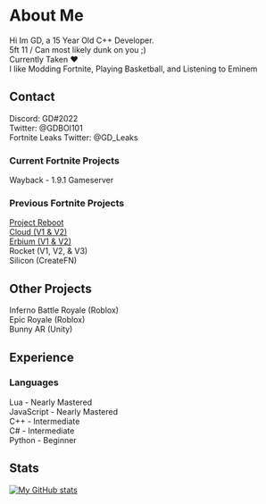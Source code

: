 # About Me
Hi Im GD, a 15 Year Old C++ Developer.
<br>
5ft 11 / Can most likely dunk on you ;)
<br>
Currently Taken ❤
<br>
I like Modding Fortnite, Playing Basketball, and Listening to Eminem
## Contact
Discord: GD#2022
<br>
Twitter: @GDBOI101
<br>
Fortnite Leaks Twitter: @GD_Leaks
### Current Fortnite Projects
Wayback - 1.9.1 Gameserver
### Previous Fortnite Projects
[Project Reboot](https://github.com/Milxnor/Universal-Walking-Simulator)
<br>
[Cloud (V1 & V2)](https://github.com/GDBOI101/Cloud-V2)
<br>
[Erbium (V1 & V2)](https://github.com/ErbiumDev/)
<br>
Rocket (V1, V2, & V3)
<br>
Silicon (CreateFN)
## Other Projects
Inferno Battle Royale (Roblox)
<br>
Epic Royale (Roblox)
<br>
Bunny AR (Unity)
## Experience
### Languages
Lua - Nearly Mastered
<br>
JavaScript - Nearly Mastered
<br>
C++ - Intermediate
<br>
C# - Intermediate
<br>
Python - Beginner
## Stats
[![My GitHub stats](https://github-readme-stats.vercel.app/api?username=GDBOI101)](https://github.com/anuraghazra/github-readme-stats)
